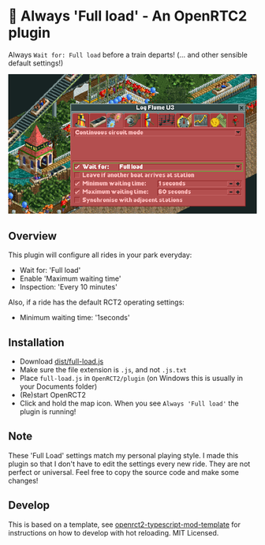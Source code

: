 # 🎢 Always 'Full load' - An OpenRTC2 plugin

Always `Wait for: Full load` before a train departs! (... and other sensible default settings!)

![Screenshot](https://raw.githubusercontent.com/Unset/full-load/master/img/screenshot.png)

## Overview

This plugin will configure all rides in your park everyday:

 * Wait for: 'Full load'
 * Enable 'Maximum waiting time'
 * Inspection: 'Every 10 minutes'

Also, if a ride has the default RCT2 operating settings:

 * Minimum waiting time: '1seconds'

## Installation

 * Download [dist/full-load.js](https://raw.githubusercontent.com/Unset/full-load/master/dist/full-load.js)
 * Make sure the file extension is `.js`, and not `.js.txt`
 * Place `full-load.js` in `OpenRCT2/plugin` (on Windows this is usually in your Documents folder)
 * (Re)start OpenRCT2
 * Click and hold the map icon. When you see `Always 'Full load'` the plugin is running!

## Note
These 'Full Load' settings match my personal playing style. I made this plugin so that I don't have to edit the settings every new ride. They are not perfect or universal. Feel free to copy the source code and make some changes! 

## Develop
This is based on a template, see [openrct2-typescript-mod-template](https://github.com/wisnia74/openrct2-typescript-mod-template) for instructions on how to develop with hot reloading. MIT Licensed.
